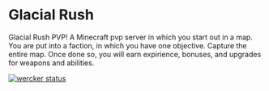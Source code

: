 # Glacial Rush
Glacial Rush PVP! A Minecraft pvp server in which you start out in a map. You are put into a faction, in which you have one objective. Capture the entire map. Once done so, you will earn expirience, bonuses, and upgrades for weapons and abilities.

[![wercker status](https://app.wercker.com/status/3bffd351f26520f0ab5740225b992028/s "wercker status")](https://app.wercker.com/project/bykey/3bffd351f26520f0ab5740225b992028)